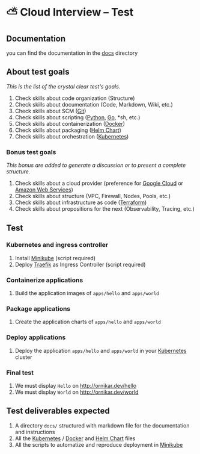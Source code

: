 # ⛅️ Cloud Interview – Test

## Documentation

you can find the documentation in the [docs](docs/README.md) directory

## About test goals

_This is the list of the crystal clear test's goals._

1. Check skills about code organization (Structure)
2. Check skills about documentation (Code, Markdown, Wiki, etc.)
3. Check skills about SCM ([Git](https://git-scm.com/))
4. Check skills about scripting ([Python](https://pypi.org/), [Go](https://golang.org/), *sh, etc.)
5. Check skills about containerization ([Docker](https://www.docker.com/))
6. Check skills about packaging ([Helm Chart](https://helm.sh/))
7. Check skills about orchestration ([Kubernetes](https://kubernetes.io/))

### Bonus test goals

_This bonus are added to generate a discussion or to present a complete structure._

1. Check skills about a cloud provider (preference for [Google Cloud](https://cloud.google.com/) or [Amazon Web Services](https://aws.amazon.com/))
2. Check skills about structure (VPC, Firewall, Nodes, Pools, etc.)
3. Check skills about infrastructure as code ([Terraform](https://www.terraform.io/))
4. Check skills about propositions for the next (Observability, Tracing, etc.)

## Test

### Kubernetes and ingress controller

1. Install [Minikube](https://github.com/kubernetes/minikube) (script required)
2. Deploy [Traefik](https://docs.traefik.io/getting-started/install-traefik/) as Ingress Controller (script required)

### Containerize applications

1. Build the application images of `apps/hello` and `apps/world`

### Package applications

1. Create the application charts of `apps/hello` and `apps/world`

### Deploy applications

1. Deploy the application `apps/hello` and `apps/world` in your [Kubernetes](https://kubernetes.io/) cluster

### Final test

1. We must display `Hello` on <http://ornikar.dev/hello>
2. We must display `World` on <http://ornikar.dev/world>

## Test deliverables expected

1. A directory `docs/` structured with markdown file for the documentation and instructions
2. All the [Kubernetes](https://kubernetes.io/) / [Docker](https://www.docker.com/) and [Helm Chart](https://helm.sh/) files
3. All the scripts to automatize and reproduce deployment in [Minikube](https://github.com/kubernetes/minikube)
